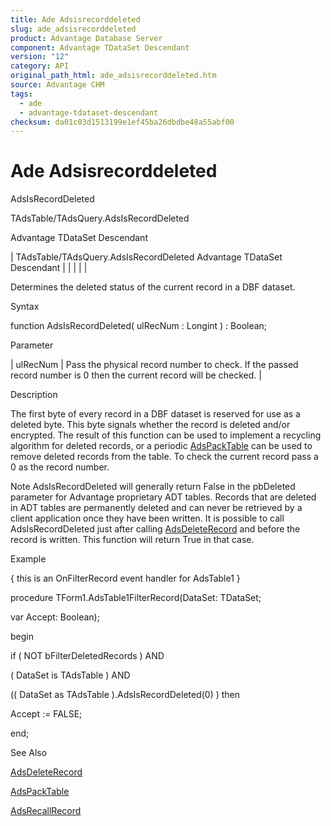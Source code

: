 ```yaml
---
title: Ade Adsisrecorddeleted
slug: ade_adsisrecorddeleted
product: Advantage Database Server
component: Advantage TDataSet Descendant
version: "12"
category: API
original_path_html: ade_adsisrecorddeleted.htm
source: Advantage CHM
tags:
  - ade
  - advantage-tdataset-descendant
checksum: da01c03d1513199e1ef45ba26dbdbe48a55abf00
---
```


# Ade Adsisrecorddeleted

AdsIsRecordDeleted

TAdsTable/TAdsQuery.AdsIsRecordDeleted

Advantage TDataSet Descendant

| TAdsTable/TAdsQuery.AdsIsRecordDeleted  Advantage TDataSet Descendant |  |  |  |  |

Determines the deleted status of the current record in a DBF dataset.

Syntax

function AdsIsRecordDeleted( ulRecNum : Longint ) : Boolean;

Parameter

| ulRecNum | Pass the physical record number to check. If the passed record number is 0 then the current record will be checked. |

Description

The first byte of every record in a DBF dataset is reserved for use as a deleted byte. This byte signals whether the record is deleted and/or encrypted. The result of this function can be used to implement a recycling algorithm for deleted records, or a periodic [AdsPackTable](ade_adspacktable.md) can be used to remove deleted records from the table. To check the current record pass a 0 as the record number.

Note AdsIsRecordDeleted will generally return False in the pbDeleted parameter for Advantage proprietary ADT tables. Records that are deleted in ADT tables are permanently deleted and can never be retrieved by a client application once they have been written. It is possible to call AdsIsRecordDeleted just after calling [AdsDeleteRecord](ade_adsdeleterecord.md) and before the record is written. This function will return True in that case.

Example

{ this is an OnFilterRecord event handler for AdsTable1 }

procedure TForm1.AdsTable1FilterRecord(DataSet: TDataSet;

var Accept: Boolean);

begin

if ( NOT bFilterDeletedRecords ) AND

( DataSet is TAdsTable ) AND

(( DataSet as TAdsTable ).AdsIsRecordDeleted(0) ) then

Accept := FALSE;

end;

See Also

[AdsDeleteRecord](ade_adsdeleterecord.md)

[AdsPackTable](ade_adspacktable.md)

[AdsRecallRecord](ade_adsrecallrecord.md)
